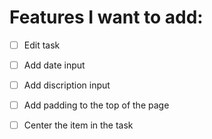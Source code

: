 # Features I want to add:

- [ ] Edit task
- [ ] Add date input
- [ ] Add discription input
- [ ] Add padding to the top of the page
- [ ] Center the item in the task

